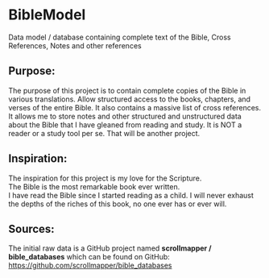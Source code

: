 # BibleModel
Data model / database containing complete text of the Bible, Cross References,  Notes and other references

## Purpose:
The purpose of this project is to contain complete copies of the Bible in various translations.  Allow structured access to the books, chapters, and verses of the entire Bible.  It also contains a massive list of cross references.  It allows me to store notes and other structured and unstructured data about the Bible that I have gleaned from reading and study. 
It is NOT a reader or a study tool per se.  That will be another project.

## Inspiration:
The inspiration for this project is my love for the Scripture.  
The Bible is the most remarkable book ever written.  
I have read the Bible since I started reading as a child. 
I will never exhaust the depths of the riches of this book, no one ever has or ever will. 

## Sources:
The initial raw data is a GitHub project named **scrollmapper / bible_databases** 
which can be found on GitHub: https://github.com/scrollmapper/bible_databases

